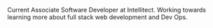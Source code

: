 Current Associate Software Developer at Intellitect. Working towards learning more about full stack web development and Dev Ops.
